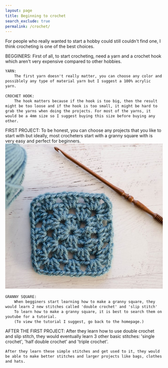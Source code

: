 ```yaml
---
layout: page 
title: Beginning to crochet
search_exclude: true
permalink: /crochet/
---
```

For people who really wanted to start a hobby could still couldn't find one, I think crocheting is one of the best choices. 

BEGGINERS:
    First of all, to start crocheting,  need a yarn and a crochet hook which aren't very expensive compared to other hobbies.

    YARN:
        The first yarn doesn't really matter, you can choose any color and possiblely any type of material yarn but I suggest a 100% acrylic yarn.

    CROCHET HOOK:
        The hook matters because if the hook is too big, then the result might be too loose and if the hook is too small, it might be hard to grab the yarns when doing the projects. For most of the yarns, it would be a 4mm size so I suggest buying this size before buying any other.

FIRST PROJECT:
    To be honest, you can choose any projects that you like to start with but ideally, most crocheters start with a granny square with is very easy and perfect for beginners. 
    ![alt text](images/notebooks/granny-square-square.jpg)

    GRANNY SQUARE:
        When begginers start learning how to make a granny square, they would learn 2 new stitches called 'double crochet' and 'slip stitch'
        To learn how to make a granny square, it is best to search them on youtube for a tutorial.
        (To view the tutorial I suggest, go back to the homepage.)

AFTER THE FIRST PROJECT:
    After they learn how to use double crochet and slip stitch, they would eventually learn 3 other basic stitches: 'single crochet', 'half double crochet' and 'triple crochet'. 

    After they learn these simple stitches and get used to it, they would be able to make better stitches and larger projects like bags, clothes and hats.